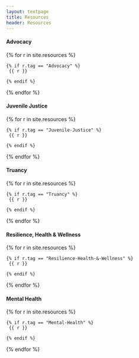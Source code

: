 ```yaml
---
layout: textpage
title: Resources
header: Resources
---
```



#### Advocacy

{% for r in site.resources %}

    {% if r.tag == "Advocacy" %}
     {{ r }}

    {% endif %}
{% endfor %}

#### Juvenile Justice

{% for r in site.resources %}

    {% if r.tag == "Juvenile-Justice" %}
     {{ r }}

    {% endif %}
{% endfor %}
#### Truancy

{% for r in site.resources %}

    {% if r.tag == "Truancy" %}
     {{ r }}

    {% endif %}
{% endfor %}

#### Resilience, Health & Wellness
{% for r in site.resources %}

    {% if r.tag == "Resilience-Health-&-Wellness" %}
     {{ r }}

    {% endif %}
{% endfor %}

#### Mental Health

{% for r in site.resources %}

    {% if r.tag == "Mental-Health" %}
     {{ r }}

    {% endif %}
{% endfor %}




